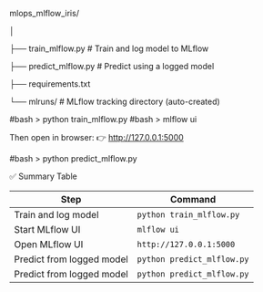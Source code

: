 mlops_mlflow_iris/

│

├── train_mlflow.py        # Train and log model to MLflow

├── predict_mlflow.py      # Predict using a logged model

├── requirements.txt

└── mlruns/                # MLflow tracking directory (auto-created)


#bash > python train_mlflow.py
#bash > mlflow ui

Then open in browser:
👉 http://127.0.0.1:5000

#bash > python predict_mlflow.py

✅ Summary Table

| Step                      | Command                    |
| ------------------------- | -------------------------- |
| Train and log model       | `python train_mlflow.py`   |
| Start MLflow UI           | `mlflow ui`                |
| Open MLflow UI            | `http://127.0.0.1:5000`    |
| Predict from logged model | `python predict_mlflow.py` |
| Predict from logged model | `python predict_mlflow.py` |

